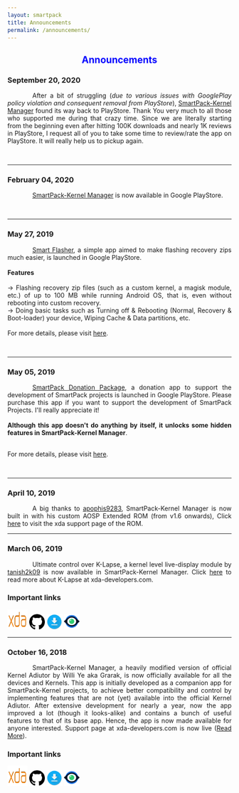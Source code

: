 ```yaml
---
layout: smartpack
title: Announcements
permalink: /announcements/
---
```


<style>
    tab1 { padding-left: 4em; }
</style>

<h2 style="color: blue; text-align: center">Announcements</h2>

<h3 style="text-align: left">September 20, 2020</h3>

<p style="text-align: justify;"><tab1>After a bit of struggling (<i>due to various issues with GooglePlay policy violation and consequent removal from PlayStore</i>), <a href="{{ site.github.url }}/spkm/" target="_blank">SmartPack-Kernel Manager</a> found its way back to PlayStore. Thank You very much to all those who supported me during that crazy time. Since we are literally starting from the beginning even after hitting 100K downloads and nearly 1K reviews in PlayStore, I request all of you to take some time to review/rate the app on PlayStore. It will really help us to pickup again.</tab1></p>

<a href="https://play.google.com/store/apps/details?id=com.smartpack.kernelmanager.release" target="_blank"><img src="https://play.google.com/intl/en_us/badges/images/generic/en-play-badge.png" alt="" height="60" /></a>

<hr>

<h3 style="text-align: left">February 04, 2020</h3>

<p style="text-align: justify;"><tab1><a href="{{ site.github.url }}/spkm/" target="_blank">SmartPack-Kernel Manager</a> is now available in Google PlayStore.</tab1></p>

<a href="https://play.google.com/store/apps/details?id=com.smartpack.kernelmanager" target="_blank"><img src="https://play.google.com/intl/en_us/badges/images/generic/en-play-badge.png" alt="" height="60" /></a>

<hr>

<h3 style="text-align: left">May 27, 2019</h3>

<p style="text-align: justify;"><tab1><a href="https://play.google.com/store/apps/details?id=com.smartpack.smartflasher" target="_blank">Smart Flasher</a>, a simple app aimed to make flashing recovery zips much easier, is launched in Google PlayStore.<br>
<br><strong>Features</strong><br>
<br>&rarr; Flashing recovery zip files (such as a custom kernel, a magisk module, etc.) of up to 100 MB while running Android OS, that is, even without rebooting into custom recovery.
<br>&rarr; Doing basic tasks such as Turning off & Rebooting (Normal, Recovery & Boot-loader) your device, Wiping Cache & Data partitions, etc.<br>
<br>For more details, please visit <a href="{{ site.github.url }}/smartflasher/">here</a>.</tab1></p>

<a href="https://play.google.com/store/apps/details?id=com.smartpack.smartflasher" target="_blank"><img src="https://play.google.com/intl/en_us/badges/images/generic/en-play-badge.png" alt="" height="60" /></a>

<hr>

<h3 style="text-align: left">May 05, 2019</h3>

<p style="text-align: justify;"><tab1><a href="https://play.google.com/store/apps/details?id=com.smartpack.donate" target="_blank">SmartPack Donation Package</a>, a donation app to support the development of SmartPack projects is launched in Google PlayStore. Please purchase this app if you want to support the development of SmartPack Projects. I'll really appreciate it!<br>
<br><strong>Although this app doesn't do anything by itself, it unlocks some hidden features in SmartPack-Kernel Manager</strong>.<br>

<br>For more details, please visit <a href="{{ site.github.url }}/donation/">here</a>.</tab1></p>

<a href="https://play.google.com/store/apps/details?id=com.smartpack.donate" target="_blank"><img src="https://play.google.com/intl/en_us/badges/images/generic/en-play-badge.png" alt="" height="60" /></a>

<hr>

<h3 style="text-align: left">April 10, 2019</h3>

<p style="text-align: justify;"><tab1>A big thanks to <a href="https://forum.xda-developers.com/member.php?u=4392154" target="_blank">apophis9283</a>, SmartPack-Kernel Manager is now built in with his custom AOSP Extended ROM (from v1.6 onwards), Click <a href="https://forum.xda-developers.com/oneplus-5t/development/aex-1-0-krieg-kernel-t3911571" target="_blank">here</a> to visit the xda support page of the ROM.</tab1></p>

<hr>

<h3 style="text-align: left">March 06, 2019</h3>

<p style="text-align: justify;"><tab1>Ultimate control over K-Lapse, a kernel level live-display module by <a href="https://forum.xda-developers.com/member.php?u=5913332" target="_blank">tanish2k09</a> is now available in SmartPack-Kernel Manager. Click <a href="https://forum.xda-developers.com/android/software-hacking/k-lapse-kernel-level-livedisplay-module-t3907031" target="_blank">here</a> to read more about K-Lapse at xda-developers.com.</tab1></p>

### Important links
<p><a href="https://forum.xda-developers.com/android/apps-games/app-smartpack-kernel-manager-t3854717" target="_blank"><img src="https://github.com/SmartPack/SmartPack.github.io/blob/master/asset/pic003.png?raw=true" alt="" width="45" height="45" /></a> <a href="https://github.com/SmartPack/SmartPack-Kernel-Manager/" target="_blank"><img src="https://github.com/SmartPack/SmartPack.github.io/blob/master/asset/pic002.png?raw=true" alt="" width="35" height="35" /></a> <a href="https://github.com/SmartPack/SmartPack-Kernel-Manager/releases" target="_blank"><img src="https://github.com/SmartPack/SmartPack.github.io/blob/master/asset/pic004.png?raw=true" alt="" width="35" height="35" /></a> <a href="https://raw.githubusercontent.com/SmartPack/SmartPack-Kernel-Manager/master/change-logs.md" target="_blank"><img src="https://github.com/SmartPack/SmartPack.github.io/blob/master/asset/pic007.png?raw=true" alt="" width="35" height="35" /></a></p>

<hr>

<h3 style="text-align: left;">October 16, 2018</h3>

<p style="text-align: justify;"><tab1>SmartPack-Kernel Manager, a heavily modified version of official Kernel Adiutor by Willi Ye aka Grarak, is now officially available for all the devices and Kernels. This app is initially developed as a companion app for SmartPack-Kernel projects, to achieve better compatibility and control by implementing features that are not (yet) available into the official Kernel Adiutor. After extensive development for nearly a year, now the app improved a lot (though it looks-alike) and contains a bunch of useful features to that of its base app. Hence, the app is now made available for anyone interested. Support page at xda-developers.com is now live (<a href="{{ site.github.url }}/spkm/">Read More</a>).</tab1></p>

### Important links
<p><a href="https://forum.xda-developers.com/android/apps-games/app-smartpack-kernel-manager-t3854717" target="_blank"><img src="https://github.com/SmartPack/SmartPack.github.io/blob/master/asset/pic003.png?raw=true" alt="" width="45" height="45" /></a> <a href="https://github.com/SmartPack/SmartPack-Kernel-Manager/" target="_blank"><img src="https://github.com/SmartPack/SmartPack.github.io/blob/master/asset/pic002.png?raw=true" alt="" width="35" height="35" /></a> <a href="https://github.com/SmartPack/SmartPack-Kernel-Manager/releases" target="_blank"><img src="https://github.com/SmartPack/SmartPack.github.io/blob/master/asset/pic004.png?raw=true" alt="" width="35" height="35" /></a> <a href="https://raw.githubusercontent.com/SmartPack/SmartPack-Kernel-Manager/master/change-logs.md" target="_blank"><img src="https://github.com/SmartPack/SmartPack.github.io/blob/master/asset/pic007.png?raw=true" alt="" width="35" height="35" /></a></p>
